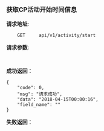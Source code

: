 ### 获取CP活动开始时间信息

**请求地址**:
```
    GET     api/v1/activity/start
```

**请求参数**:
```
    
```

**成功返回**：
```
{
    "code": 0,
    "msg": "请求成功",
    "data": "2018-04-15T00:00:16",
    "field_name": ""
}
```

**失败返回**：
```

```